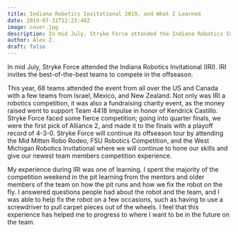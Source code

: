 ```yaml
---
title: Indiana Robotics Invitational 2019, and What I Learned
date: 2019-07-31T12:23:48Z
image: cover.jpg
description: In mid July, Stryke Force attended the Indiana Robotics Invitational (IRI).
author: Alex Z.
draft: false
---
```


In mid July, Stryke Force attended the Indiana Robotics Invitational (IRI). IRI
invites the best-of-the-best teams to compete in the offseason.

<!--more-->

This year, 68 teams attended the event from all over the US and Canada with a
few teams from Israel, Mexico, and New Zealand. Not only was IRI a robotics
competition, it was also a fundraising charity event, as the money raised went
to support Team 4418 Impulse in honor of Kendrick Castillo. Stryke Force faced
some fierce competition; going into quarter finals, we were the first pick of
Alliance 2, and made it to the finals with a playoff record of 4-3-0. Stryke
Force will continue its offseason tour by attending the Mid Mitten Robo Rodeo,
FSU Robotics Competition, and the West Michigan Robotics Invitational where we
will continue to hone our skills and give our newest team members competition
experience.

My experience during IRI was one of learning. I spent the majority of the
competition weekend in the pit learning from the mentors and older members of
the team on how the pit runs and how we fix the robot on the fly. I answered
questions people had about the robot and the team, and I was able to help fix
the robot on a few occasions, such as having to use a screwdriver to pull
carpet pieces out of the wheels. I feel that this experience has helped me to
progress to where I want to be in the future on the team.
